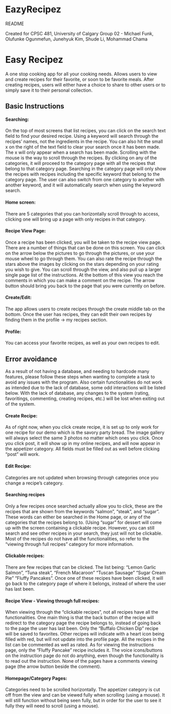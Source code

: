 # EazyRecipez

README

Created for CPSC 481, University of Calgary
Group 02 - Michael Funk, Olufunke Ogunmefun, Junehyuk Kim,  Shude Li, Mohammad Chama

# Easy Recipez
A one stop cooking app for all your cooking needs. Allows users to view and create recipes for their favorite, or soon to be favorite meals. After creating recipes, users will either have a choice to share to other users or to simply save it to their personal collection.

## Basic Instructions
#### Searching:
On the top of most screens that list recipes, you can click on the search text field to find your desired recipe. Using a keyword will search through the recipes’ names, not the ingredients in the recipe. You can also hit the small x on the right of the text field to clear your search once it has been made. The x will only appear when a search has been made. Scrolling with the mouse is the way to scroll through the recipes. By clicking on any of the categories, it will proceed to the category page with all the recipes that belong to that category page. Searching in the category page will only show the recipes with recipes including the specific keyword that belong to the category page. The user can also switch from one category to another with another keyword, and it will automatically search when using the keyword search.

#### Home screen:
There are 5 categories that you can horizontally scroll through to access, clicking one will bring up a page with only recipes in that category.

#### Recipe View Page:
Once a recipe has been clicked, you will be taken to the recipe view page. There are a number of things that can be done on this screen. You can click on the arrow below the pictures to go through the pictures, or use your mouse wheel to go through them. You can also rate the recipe through the stars above the images by clicking on the stars depending on your rating you wish to give. You can scroll through the view, and also pull up a larger single page list of the instructions. At the bottom of this view you reach the comments in which you can make a comment on the recipe. The arrow button should bring you back to the page that you were currently on before.

#### Create/Edit:
The app allows users to create recipes through the create middle tab on the bottom. Once the user has recipes, they can edit their own recipes by finding them in the profile -> my recipes section.

#### Profile:
You can access your favorite recipes, as well as your own recipes to edit.

## Error avoidance

As a result of not having a database, and needing to hardcode many features, please follow these steps when wanting to complete a task to avoid any issues with the program. Also certain functionalities do not work as intended due to the lack of database, some odd interactions will be listed below. With the lack of database, any changes to the system (rating, favoritings, commenting, creating recipes, etc.) will be lost when exiting out of the system.

#### Create Recipe:
As of right now, when you click create recipe, it is set up to only work for one recipe for our demo which is the savory party bread. The image gallery will always select the same 3 photos no matter which ones you click. Once you click post, it will show up in my online recipes, and will now appear in the appetizer category. All fields must be filled out as well before clicking “post” will work.

#### Edit Recipe:
Categories are not updated when browsing through categories once you change a recipe’s category.

#### Searching recipes
Only a few recipes once searched actually allow you to click, these are the recipes that are shown from the keywords “salmon”, “steak”, and “sugar”. These words can either be searched in the Home page, or any of the categories that the recipes belong to. (Using “sugar” for dessert will come up with the screen containing a clickable recipe. However, you can still search and see other recipes in your search, they just will not be clickable. Most of the recipes do not have all the functionalities, so refer to the “viewing through full recipes” category for more information.

#### Clickable recipes:
There are few recipes that can be clicked. The list being:
“Lemon Garlic Salmon”, “Tuna steak”, “French Macaroon” “Tuscan Sausage” “Sugar Cream Pie” “Fluffy Pancakes”. Once one of these recipes have been clicked, it will go back to the category page of where it belongs, instead of where the user has last been.

#### Recipe View - Viewing through full recipes:
When viewing through the “clickable recipes”, not all recipes have all the functionalities. One main thing is that the back button of the recipe will redirect to the category page the recipe belongs to, instead of going back to the page the user has last been. Only the “Buffalo Chicken Dip” recipe will be saved to favorites. Other recipes will indicate with a heart icon being filled with red, but will not update into the profile page. All the recipes in the list can be commented as well as rated. As for viewing the instructions page, only the “Fluffy Pancake” recipe includes it. The voice icons/buttons on the instruction page do not do anything, even though the functionality is to read out the instruction. None of the pages have a comments viewing page (the arrow button beside the comment). 

#### Homepage/Category Pages:
Categories need to be scrolled horizontally. The appetizer category is cut off from the view and can be viewed fully when scrolling (using a mouse). It will still function without being seen fully, but in order for the user to see it fully they will need to scroll (using a mouse).

